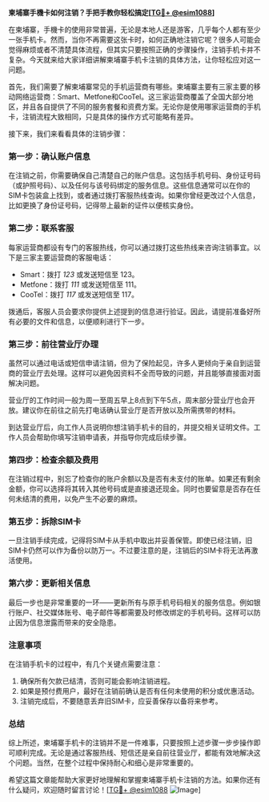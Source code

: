 **柬埔寨手機卡如何注销？手把手教你轻松搞定[[TG💪+ @esim1088](https://t.me/s/esim1088)]**

在柬埔寨，手機卡的使用非常普遍，无论是本地人还是游客，几乎每个人都有至少一张手机卡。然而，当你不再需要这张卡时，如何正确地注销它呢？很多人可能会觉得麻烦或者不清楚具体流程，但其实只要按照正确的步骤操作，注销手机卡并不复杂。今天就来给大家详细讲解柬埔寨手机卡注销的具体方法，让你轻松应对这一问题。

首先，我们需要了解柬埔寨常见的手机运营商有哪些。柬埔寨主要有三家主要的移动网络运营商：Smart、Metfone和CooTel。这三家运营商覆盖了全国大部分地区，并且各自提供了不同的服务套餐和资费方案。无论你是使用哪家运营商的手机卡，注销流程大致相同，只是具体的操作方式可能略有差异。

接下来，我们来看看具体的注销步骤：

### **第一步：确认账户信息**
在注销之前，你需要确保自己清楚自己的账户信息。这包括手机号码、身份证号码（或护照号码）、以及任何与该号码绑定的服务信息。这些信息通常可以在你的SIM卡包装盒上找到，或者通过拨打客服热线查询。如果你曾经更改过个人信息，比如更换了身份证号码，记得带上最新的证件以便核实身份。

### **第二步：联系客服**
每家运营商都设有专门的客服热线，你可以通过拨打这些热线来咨询注销事宜。以下是三家主要运营商的客服电话：
- Smart：拨打 *123* 或发送短信至 123。
- Metfone：拨打 *111* 或发送短信至 111。
- CooTel：拨打 *117* 或发送短信至 117。

拨通后，客服人员会要求你提供上述提到的信息进行验证。因此，请提前准备好所有必要的文件和信息，以便顺利进行下一步。

### **第三步：前往营业厅办理**
虽然可以通过电话或短信申请注销，但为了保险起见，许多人更倾向于亲自到运营商的营业厅去处理。这样可以避免因资料不全而导致的问题，并且能够直接面对面解决问题。

营业厅的工作时间一般为周一至周五早上8点到下午5点，周末部分营业厅也会开放。建议你在前往之前先打电话确认营业厅是否开放以及所需携带的材料。

到达营业厅后，向工作人员说明你想注销手机卡的目的，并提交相关证明文件。工作人员会帮助你填写注销申请表，并指导你完成后续步骤。

### **第四步：检查余额及费用**
在注销过程中，别忘了检查你的账户余额以及是否有未支付的账单。如果还有剩余金额，你可以选择将其转入其他号码或是直接退还现金。同时也要留意是否存在任何未结清的费用，以免产生不必要的麻烦。

### **第五步：拆除SIM卡**
一旦注销手续完成，记得将SIM卡从手机中取出并妥善保管。即使已经注销，旧SIM卡仍然可以作为备份以防万一。不过要注意的是，注销后的SIM卡将无法再激活使用。

### **第六步：更新相关信息**
最后一步也是非常重要的一环——更新所有与原手机号码相关的服务信息。例如银行账户、社交媒体账号、电子邮件等都需要及时修改绑定的手机号码。这样可以防止因为信息泄露而带来的安全隐患。

### **注意事项**
在注销手机卡的过程中，有几个关键点需要注意：
1. 确保所有欠款已结清，否则可能会影响注销进程。
2. 如果是预付费用户，最好在注销前确认是否有任何未使用的积分或优惠活动。
3. 注销完成后，不要随意丢弃旧SIM卡，应妥善保存以备将来参考。

### **总结**
综上所述，柬埔寨手机卡的注销并不是一件难事，只要按照上述步骤一步步操作即可顺利完成。无论是通过客服热线、短信还是亲自前往营业厅，都能有效地解决这个问题。当然，在整个过程中保持耐心和细心是非常重要的。

希望这篇文章能帮助大家更好地理解和掌握柬埔寨手机卡注销的方法。如果你还有什么疑问，欢迎随时留言讨论！[[TG💪+ @esim1088](https://t.me/s/esim1088) ![Image](https://i.postimg.cc/4NQfJmqS/Snipaste-2025-05-13-00-14-12.png)]